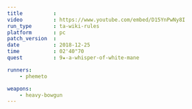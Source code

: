 ```yaml
---
title          :
video          : https://www.youtube.com/embed/D15YnPwNy8I
run_type       : ta-wiki-rules
platform       : pc
patch_version  : 
date           : 2018-12-25
time           : 02'40"70
quest          : 9★-a-whisper-of-white-mane

runners:
    - phemeto

weapons:
    - heavy-bowgun
---
```

